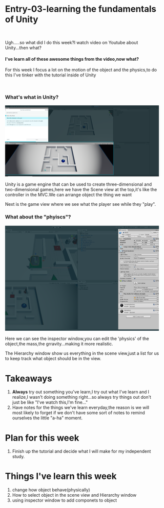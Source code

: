 # Entry-03-learning the fundamentals of Unity
<br>

Ugh.....so what did I do this week?I watch video on Youtube about Unity...then what?

<h4>I've learn all of these awesome things from the video,now what?</h4>


<p>For this week I focus a lot on the motion of the object and the physics,to do this I've tinker with the tutorial inside of Unity </p>



<br>
<h3>What's what in Unity?</h3>
<img src="window.jpg" alt="window of unity" >
<p>Unity is a game engine that can be used to create three-dimensional and two-dimensional games,here we have the Scene view at the top,it's like the controller in the MVC.We can arrange object the thing we want</p>
<p>Next is the game view where we see what the player see while they "play".</p>

<h3>What about the "phyiscs"?</h3>

<img src="inspector.jpg" alt="inspector" >

<p>Here we can see the inspector window,you can edit the 'physics' of the object,the mass,the grravity...making it more realistic.</p>

<p>The Hierarchy window show us everything in the scene view,just a list for us to keep track what object should be in the view.</p>


<h1>Takeaways</h1>
<ol>
  <li> <strong>Always</strong> try out something you've learn,I try out what I've learn and I realize,I wasn't doing something right...so always try things out don't just be like "I've watch this,I'm fine..."</li>
  <li>Have notes for the things we've learn everyday,the reason is we will most likely to forget if we don't have some sort of notes to remind ourselves the little "a-ha" moment.</li>
  
</ol>

<h1>Plan for this week</h1>
<ol>
  <li> Finish up the tutorial and decide what I will make for my independent study.</li>
 
</ol>

<h1>Things I've learn this week</h1>
<ol>
  <li>change how object behave(physically)</li>
  <li>How to select object in the scene view and Hierarchy window</li>
  <li>using inspector window to add componets to object</li>
</ol>
